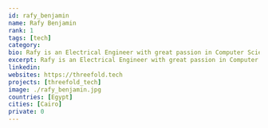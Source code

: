 ```yaml
---
id: rafy_benjamin
name: Rafy Benjamin
rank: 1
tags: [tech]
category:
bio: Rafy is an Electrical Engineer with great passion in Computer Science, Currently working with TF-Chain team. Engineer fell in love with Threefold and I have same goals of giving freedom and control back to the people, and it has lots of bright minds I'm so proud to work/learn from them on daily basis.
excerpt: Rafy is an Electrical Engineer with great passion in Computer Science.
linkedin: 
websites: https://threefold.tech
projects: [threefold_tech]
image: ./rafy_benjamin.jpg
countries: [Egypt]
cities: [Cairo]
private: 0
---
```

